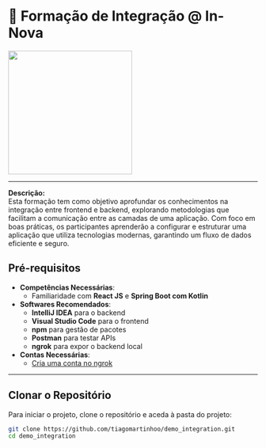 # 🚀 Formação de Integração @ In-Nova

<img src="https://github.com/user-attachments/assets/5ee73b70-4527-417d-bf15-edbb2ba7e376" height="250px"/>

----

**Descrição:**  
Esta formação tem como objetivo aprofundar os conhecimentos na integração entre frontend e backend, explorando metodologias que facilitam a comunicação entre as camadas de uma aplicação. Com foco em boas práticas, os participantes aprenderão a configurar e estruturar uma aplicação que utiliza tecnologias modernas, garantindo um fluxo de dados eficiente e seguro.

## Pré-requisitos

- **Competências Necessárias**: 
  - Familiaridade com **React JS** e **Spring Boot com Kotlin**
- **Softwares Recomendados**: 
  - **IntelliJ IDEA** para o backend
  - **Visual Studio Code** para o frontend
  - **npm** para gestão de pacotes
  - **Postman** para testar APIs
  - **ngrok** para expor o backend local
- **Contas Necessárias**:  
  - [Cria uma conta no ngrok](https://dashboard.ngrok.com/signup)

---

## Clonar o Repositório  

Para iniciar o projeto, clone o repositório e aceda à pasta do projeto:

```bash
git clone https://github.com/tiagomartinhoo/demo_integration.git
cd demo_integration
